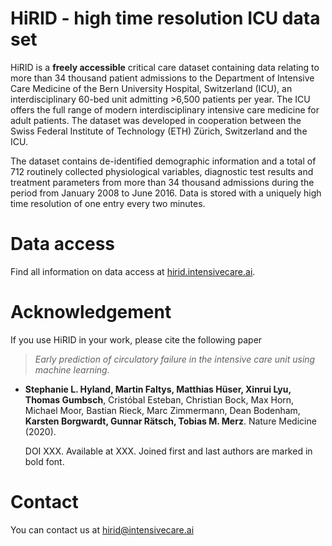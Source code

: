 # HiRID - high time resolution ICU data set

HiRID is a **freely accessible** critical care dataset containing data relating to more than 34 thousand patient admissions to the Department of Intensive Care Medicine of the Bern University Hospital, Switzerland (ICU), an interdisciplinary 60-bed unit admitting >6,500 patients per year. The ICU offers the full range of modern interdisciplinary intensive care medicine for adult patients. The dataset was developed in cooperation between the Swiss Federal Institute of Technology (ETH) Zürich, Switzerland and the ICU.

The dataset contains de-identified demographic information and a total of 712 routinely collected physiological variables, diagnostic test results and treatment parameters from more than 34 thousand admissions during the period from January 2008 to June 2016. Data is stored with a uniquely high time resolution of one entry every two minutes.

# Data access

Find all information on data access at [hirid.intensivecare.ai](http://hirid.intensivecare.ai).

# Acknowledgement

If you use HiRID in your work,  please cite the following paper

> *Early prediction of circulatory failure in the intensive care unit using machine learning.*

- **Stephanie L. Hyland, Martin Faltys, Matthias Hüser, Xinrui Lyu, Thomas Gumbsch**, Cristóbal Esteban, Christian Bock, Max Horn, Michael Moor, Bastian Rieck, Marc Zimmermann, Dean Bodenham, **Karsten Borgwardt, Gunnar Rätsch, Tobias M. Merz**. Nature Medicine (2020).

    DOI XXX. Available at XXX. Joined first and last authors are marked in bold font.

# Contact

You can contact us at hirid@intensivecare.ai
